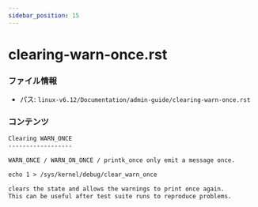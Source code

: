 ```yaml
---
sidebar_position: 15
---
```

# clearing-warn-once.rst

### ファイル情報

- パス: `linux-v6.12/Documentation/admin-guide/clearing-warn-once.rst`

### コンテンツ

```rst
Clearing WARN_ONCE
------------------

WARN_ONCE / WARN_ON_ONCE / printk_once only emit a message once.

echo 1 > /sys/kernel/debug/clear_warn_once

clears the state and allows the warnings to print once again.
This can be useful after test suite runs to reproduce problems.

```
